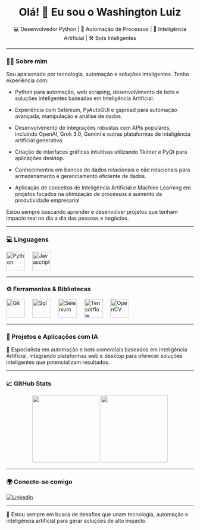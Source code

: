 <h1 align="center">Olá! 👋 Eu sou o Washington Luiz</h1>

<p align="center">
  💻 Desenvolvedor Python | 🤖 Automação de Processos | 🧠 Inteligência Artificial | 🛠️ Bots Inteligentes
</p>

---

### 🧑‍💻 Sobre mim

Sou apaixonado por tecnologia, automação e soluções inteligentes. Tenho experiência com:

- Python para automação, web scraping, desenvolvimento de bots e soluções inteligentes baseadas em Inteligência Artificial.

- Experiência com Selenium, PyAutoGUI e gspread para automação avançada, manipulação e análise de dados.

- Desenvolvimento de integrações robustas com APIs populares, incluindo OpenAI, Grok 3.0, Gemini e outras plataformas de inteligência artificial generativa.

- Criação de interfaces gráficas intuitivas utilizando Tkinter e PyQt para aplicações desktop.

- Conhecimentos em bancos de dados relacionais e não relacionais para armazenamento e gerenciamento eficiente de dados.

- Aplicação de conceitos de Inteligência Artificial e Machine Learning em projetos focados na otimização de processos e aumento da produtividade empresarial

Estou sempre buscando aprender e desenvolver projetos que tenham impacto real no dia a dia das pessoas e negócios.

---

### 💻 Linguagens

<p>
  <img src="https://www.svgrepo.com/show/354238/python.svg" alt="Python" width="50" style="margin-right: 16px;"/>
  <img src="https://www.svgrepo.com/show/349419/javascript.svg" alt="Javascript" width="50" style="margin-right: 16px;"/>
</p>

---

### ⚙️ Ferramentas & Bibliotecas

<p>
  <img src="https://www.svgrepo.com/show/353782/git-icon.svg" alt="Git" width="50" style="margin-right: 16px;"/>
  <img src="https://www.svgrepo.com/show/331760/sql-database-generic.svg" alt="Sql" width="50" style="margin-right: 16px;"/>
  <img src="https://www.svgrepo.com/show/354321/selenium.svg" alt="Selenium" width="50" style="margin-right: 16px;"/>
  <img src="https://www.svgrepo.com/show/354440/tensorflow.svg" alt="Tensorflow" width="50" style="margin-right: 16px;"/>
  <img src="https://www.svgrepo.com/show/354139/opencv.svg" alt="OpenCV" width="50" style="margin-right: 16px;"/>
</p>

---

### 🚀 Projetos e Aplicações com IA

🔧 Especialista em automação e bots comerciais baseados em Inteligência Artificial, integrando plataformas web e desktop para oferecer soluções inteligentes que potencializam resultados.

---

### 📈 GitHub Stats

<p align="center">
  <img height="180em" src="https://github-readme-stats.vercel.app/api?username=WashingtonLuiz2312&show_icons=true&theme=tokyonight"/>
  <img height="180em" src="https://github-readme-stats.vercel.app/api/top-langs/?username=WashingtonLuiz2312&layout=compact&theme=tokyonight"/>
</p>

---

### 🌍 Conecte-se comigo

[![LinkedIn](https://img.shields.io/badge/-LinkedIn-0A66C2?style=flat&logo=linkedin&logoColor=white)](www.linkedin.com/in/washington-luiz-b15b96236)

---

🔎 Estou sempre em busca de desafios que unam tecnologia, automação e inteligência artificial para gerar soluções de alto impacto.
